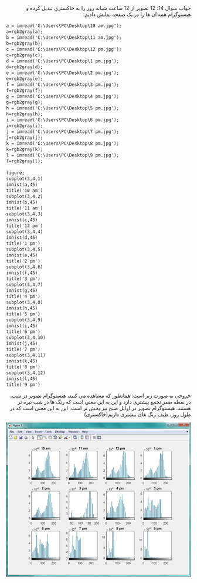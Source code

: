 <div dir="rtl">
جواب سوال 14:
12 تصویر از 12 ساعت شبانه روز را به خاکستری تبدیل کرده و هیستوگرام همه آن ها را در یک صفحه نمایش دادیم:
</div>

```
a = imread('C:\Users\PC\Desktop\10 am.jpg');
a=rgb2gray(a);
b = imread('C:\Users\PC\Desktop\11 am.jpg');
b=rgb2gray(b);
c = imread('C:\Users\PC\Desktop\12 pm.jpg');
c=rgb2gray(c);
d = imread('C:\Users\PC\Desktop\1 pm.jpg');
d=rgb2gray(d);
e = imread('C:\Users\PC\Desktop\2 pm.jpg');
e=rgb2gray(e);
f = imread('C:\Users\PC\Desktop\3 pm.jpg');
f=rgb2gray(f);
g = imread('C:\Users\PC\Desktop\4 pm.jpg');
g=rgb2gray(g);
h = imread('C:\Users\PC\Desktop\5 pm.jpg');
h=rgb2gray(h);
i = imread('C:\Users\PC\Desktop\6 pm.jpg');
i=rgb2gray(i);
j = imread('C:\Users\PC\Desktop\7 pm.jpg');
j=rgb2gray(j);
k = imread('C:\Users\PC\Desktop\8 pm.jpg');
k=rgb2gray(k);
l = imread('C:\Users\PC\Desktop\9 pm.jpg');
l=rgb2gray(l);

figure;
subplot(3,4,1)
imhist(a,45)
title('10 am')
subplot(3,4,2)
imhist(b,45)
title('11 am')
subplot(3,4,3)
imhist(c,45)
title('12 pm')
subplot(3,4,4)
imhist(d,45)
title('1 pm')
subplot(3,4,5)
imhist(e,45)
title('2 pm')
subplot(3,4,6)
imhist(f,45)
title('3 pm')
subplot(3,4,7)
imhist(g,45)
title('4 pm')
subplot(3,4,8)
imhist(h,45)
title('5 pm')
subplot(3,4,9)
imhist(i,45)
title('6 pm')
subplot(3,4,10)
imhist(j,45)
title('7 pm')
subplot(3,4,11)
imhist(k,45)
title('8 pm')
subplot(3,4,12)
imhist(l,45)
title('9 pm')
```

<div dir="rtl">
خروجی به صورت زیر است:
همانطور که مشاهده می کنید، هیستوگرام تصویر در شب، در نقطه صفر تجمع بیشتری دارد و این به این معنی است که رنگ ها در شب تیره تر هستند. هیستوگرام تصویر در اوایل صبح نیز پخش تر است. این به این معنی است که در طول روز، طیف رنگ های بیشتری داریم(خاکستری)
</div>

![khorooji](02562.jpg)
